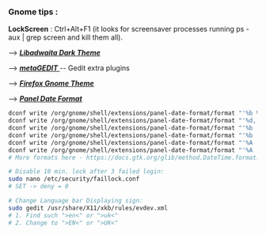 ### Gnome tips :

**LockScreen** : Ctrl+Alt+F1
(it looks for screensaver processes running ps -aux | grep screen and kill them all).

--> <u> ***[**Libadwaita Dark Theme**](https://t.me/addtheme/libadwaita_dark)*** </u>

--> <u> ***[**metaGEDIT**](https://github.com/pedrovernetti/metagedit)*** </u> -- Gedit extra plugins

--> <u> ***[**Firefox Gnome Theme**](https://github.com/rafaelmardojai/firefox-gnome-theme)*** </u>

--> <u> ***[**Panel Date Format**](https://extensions.gnome.org/extension/1462/panel-date-format/)*** </u>
```sh
dconf write /org/gnome/shell/extensions/panel-date-format/format "'%b %d,   %A,   %X'"
dconf write /org/gnome/shell/extensions/panel-date-format/format "'%d,   %A,   %H:%M %p'"
dconf write /org/gnome/shell/extensions/panel-date-format/format "'%b  %e  %a  %H:%M %p'"
dconf write /org/gnome/shell/extensions/panel-date-format/format "'%b  %e  %a  %R'"
dconf write /org/gnome/shell/extensions/panel-date-format/format "'%A    ·    %R    ·    %B  %e'"
dconf write /org/gnome/shell/extensions/panel-date-format/format "'%A     ·     %H : %M     ·     %B  %e'"
# More formats here - https://docs.gtk.org/glib/method.DateTime.format.html
```

```sh
# Disable 10 min. lock after 3 failed login:
sudo nano /etc/security/faillock.conf
# SET -> deny = 0

# Change Language bar Displaying sign:
sudo gedit /usr/share/X11/xkb/rules/evdev.xml
# 1. Find such ">en<" or ">uk<"
# 2. Change to ">EN<" or ">UK<"
```